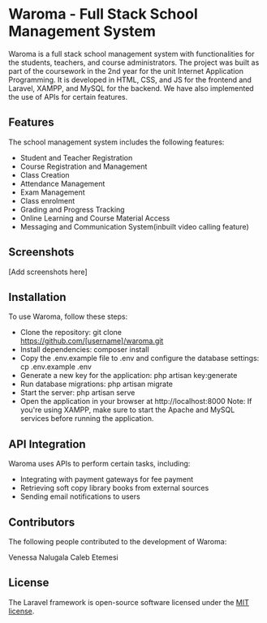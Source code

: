# Waroma - Full Stack School Management System
Waroma is a full stack school management system with functionalities for the students, teachers, and course administrators. The project was built as part of the coursework in the 2nd year for the unit Internet Application Programming. It is developed in HTML, CSS, and JS for the frontend and Laravel, XAMPP, and MySQL for the backend. We have also implemented the use of APIs for certain features.

## Features
The school management system includes the following features:

* Student and Teacher Registration
* Course Registration and Management
* Class Creation
* Attendance Management
* Exam Management
* Class enrolment
* Grading and Progress Tracking
* Online Learning and Course Material Access
* Messaging and Communication System(inbuilt video calling feature)
## Screenshots
[Add screenshots here]

## Installation
To use Waroma, follow these steps:

* Clone the repository: git clone https://github.com/[username]/waroma.git
* Install dependencies: composer install
* Copy the .env.example file to .env and configure the database settings: cp .env.example .env
* Generate a new key for the application: php artisan key:generate
* Run database migrations: php artisan migrate
* Start the server: php artisan serve
* Open the application in your browser at http://localhost:8000
Note: If you're using XAMPP, make sure to start the Apache and MySQL services before running the application.
## API Integration
Waroma uses APIs to perform certain tasks, including:

* Integrating with payment gateways for fee payment
* Retrieving soft copy library books from external sources
* Sending email notifications to users
## Contributors
The following people contributed to the development of Waroma:

Venessa Nalugala
Caleb Etemesi

## License
The Laravel framework is open-source software licensed under the [MIT license](https://opensource.org/licenses/MIT).



